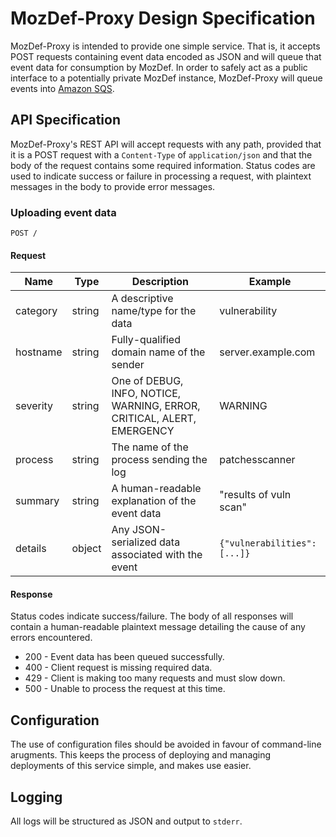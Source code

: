 # MozDef-Proxy Design Specification

MozDef-Proxy is intended to provide one simple service. That is, it accepts
POST requests containing event data encoded as JSON and will queue that
event data for consumption by MozDef.  In order to safely act as a public
interface to a potentially private MozDef instance, MozDef-Proxy will queue
events into [Amazon SQS](https://aws.amazon.com/sqs/).

## API Specification

MozDef-Proxy's REST API will accept requests with any path, provided that it
is a POST request with a `Content-Type` of `application/json` and that the
body of the request contains some required information.  Status codes are
used to indicate success or failure in processing a request, with plaintext
messages in the body to provide error messages.

### Uploading event data

```
POST /
```

#### Request

| Name | Type | Description | Example |
| ---- | ---- | ----------- | ------- |
| category | string | A descriptive name/type for the data | vulnerability |
| hostname | string | Fully-qualified domain name of the sender | server.example.com |
| severity | string | One of DEBUG, INFO, NOTICE, WARNING, ERROR, CRITICAL, ALERT, EMERGENCY | WARNING |
| process  | string | The name of the process sending the log | patchesscanner |
| summary  | string | A human-readable explanation of the event data | "results of vuln scan" |
| details  | object | Any JSON-serialized data associated with the event | `{"vulnerabilities": [...]}` |

#### Response

Status codes indicate success/failure. The body of all responses will contain
a human-readable plaintext message detailing the cause of any errors encountered.

* 200 - Event data has been queued successfully.
* 400 - Client request is missing required data.
* 429 - Client is making too many requests and must slow down.
* 500 - Unable to process the request at this time.

## Configuration

The use of configuration files should be avoided in favour of command-line arugments.
This keeps the process of deploying and managing deployments of this service simple,
and makes use easier.

## Logging

All logs will be structured as JSON and output to `stderr`.

